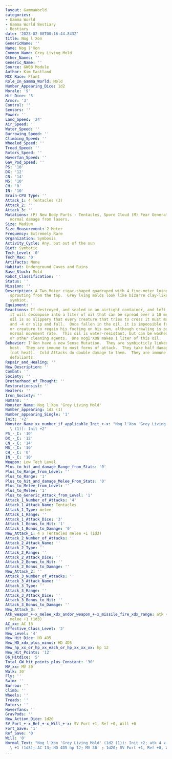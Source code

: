 ```yaml
---
layout: GammaWorld
categories:
- Gamma World
- Gamma World Bestiary
- Bestiary
date: '2023-02-08T00:16:44.843Z'
title: Nog l'Xon
GenericName: ''
Name: Nog l'Xon
Common_Name: Grey Living Mold
Other_Names: ''
Generic_Name: ''
Source: GW08 Module
Author: Kim Eastland
MCC Race: Plant
Role_In_Gamma_World: Mold
Number_Appearing_Dice: 1d2
Morale: '9'
Hit_Dice: '5'
Armor: '3'
Control: ''
Sensors: ''
Power: ''
Land_Speed: '24'
Air_Speed: ''
Water_Speed: ''
Burrowing_Speed: ''
Climbing_Speed: ''
Wheeled_Speed: ''
Tread_Speed: ''
Rotors_Speed: ''
Hoverfan_Speed: ''
Gav_Pod_Speed: ''
PS: '10'
DX: '12'
CN: '14'
MS: '10'
CH: '0'
IN: '10'
Brain-CPU Type: ''
Attack_1: 4 Tentacles (3)
Attack_2: ''
Attack_3: ''
Mutations: (P) New Body Parts - Tentacles, Spore Cloud (M) Fear Generaton).  Takes
  normal damage from lasers.
Size: Medium
Size_Measurement: 2 Meter
Frequency: Extremely Rare
Organization: Symbosis
Activity_Cycle: Any, but out of the sun
Diet: Symbotic
Tech_Level: '0'
Tech_Max: '0'
Artifacts: None
Habitat: Underground Caves and Ruins
Base_Stock: Mold
Robot_Classification: ''
Status: ''
Mission: ''
Description: A Two Meter cigar-shaped quadruped with 4 five-meter loing tentacles
  sprouting from the top.  Grey lving molds look like bizarre clay-like horse/octopus
  symbiot.
Equipment: ''
Reactions: If destroyed, and sealed in an airtight container, and left for a month,
  it will decompose into a liter of oil that can be spread over a 10 meter area.  This
  oil is so slippery that every creature that tries to cross it must make a Dex Check
  and -4 or slip and fall.  Once fallen in the oil, it is impoosible for a character
  or creature to regain his footing on his own, although crawling is possible at 1/10th
  normal movement rate.  This oil is water-resistant, but can be washed off with alcohol
  or other cleaning agents.  One nogI'XON makes 1 liter of this oil.
Behavior: I'Xon have a new Sense Mutation.  They are symbioticly linked with their
  host.  They are immune to most forms of attack.  They take half damage from Fire
  (not heat).  Cold Attacks do double damage to them.  They are immune to chemical
  defoliants.
Repair_and_Healing: ''
New_Description: ''
Combat: ''
Society: ''
Brotherhood_of_Thought: ''
Restorationsist: ''
Healers: ''
Iron_Society: ''
Humans: ''
Monster_Name: Nog l'Xon 'Grey Living Mold'
Number_appearing: 1d2 (1)
Number_appearing_Single: '1'
Init: '+2'
Monster_Name_xx_number_if_applicable_Init_+-x: "Nog l'Xon 'Grey Living Mold' (1d2\
  \ (1)): Init +2"
PS_-_C: '10'
DX_-_C: '12'
CN_-_C: '14'
MS_-_C: '10'
CH_-_C: '0'
IN_-_C: '10'
Weapon: Low Tech Level
Plus_to_hit_and_damage_Range_from_Stats: '0'
Plus_to_Range_from_Level: ''
Plus_to_Range: '1'
Plus_to_hit_and_damage_Melee_From_Stats: '0'
Plus_to_Melee_from_Level: ''
Plus_to_Melee: '1'
Plus_to_Generic_Attack_from_Level: '1'
Attack_1_Number_of_Attacks: '4'
Attack_1_Attack_Name: Tentacles
Attack_1_Type: melee
Attack_1_Range: ''
Attack_1_Attack_Dice: '3'
Attack_1_Bonus_to_Hit: '1'
Attack_1_Bonus_to_Damage: '0'
New_Attack_1: 4 x Tentacles melee +1 (1d3)
Attack_2_Number_of_Attacks: ''
Attack_2_Attack_Name: ''
Attack_2_Type: ''
Attack_2_Range: ''
Attack_2_Attack_Dice: ''
Attack_2_Bonus_to_Hit: ''
Attack_2_Bonus_to_Damage: ''
New_Attack_2: ''
Attack_3_Number_of_Attacks: ''
Attack_3_Attack_Name: ''
Attack_3_Type: ''
Attack_3_Range: ''
Attack_3_Attack_Dice: ''
Attack_3_Bonus_to_Hit: ''
Attack_3_Bonus_to_Damage: ''
New_Attack_3: ''
Atk_weapon_+-x_melee_xdx_andor_weapon_+-x_missile_fire_xdx_range: atk 4 x tentacles
  melee +1 (1d3)
AC_xx: AC 13
Effective_Class_Level: '2'
New_Level: '4'
New_Hit_Dice: HD 4D5
New_HD_xdx_plus_minus: HD 4D5
New_hp_xx_or_hp_xx_each_or_hp_xx_xx_xx: hp 12
New_Hit_Points: '12'
D6_Hitdice: '5'
Total_GW_hit_points_plus_Constant: '30'
MV_xx: MV 30'
Walk: 30'
Fly: ''
Swim: ''
Burrow: ''
Climb: ''
Wheels: ''
Treads: ''
Rotors: ''
Hoverfans: ''
GravPods: ''
New_Action_Dice: 1d20
SV_Fort_+-x_Ref_+-x_Will_+-x: SV Fort +1, Ref +0, Will +0
Fort_Save: '1'
Ref_Save: '0'
Will: '0'
Normal_Text: "Nog l'Xon 'Grey Living Mold' (1d2 (1)): Init +2; atk 4 x tentacles melee\
  \ +1 (1d3); AC 13; HD 4D5 hp 12; MV 30' ; 1d20; SV Fort +1, Ref +0, Will +0"
...
```

